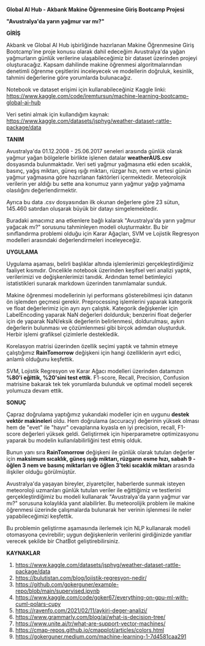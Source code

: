 **Global AI Hub - Akbank Makine Öğrenmesine Giriş Bootcamp Projesi**

**"Avustralya'da yarın yağmur var mı?"**


**GİRİŞ**

Akbank ve Global AI Hub işbirliğinde hazırlanan Makine Öğrenmesine Giriş Bootcamp'ine proje konusu olarak dahil edeceğim Avustralya'da yağan yağmurların günlük verilerine ulaşabileceğimiz bir dataset üzerinden projeyi oluşturacağız. Kapsam dahilinde makine öğrenmesi algoritmalarından denetimli öğrenme çeşitlerini inceleyecek ve modellerin doğruluk, kesinlik, tahmini değerlerine göre yorumlarda bulunacağız.

Notebook ve dataset erişimi için kullanabileceğiniz Kaggle linki: https://www.kaggle.com/code/iremtursun/machine-learning-bootcamp-global-ai-hub

Veri setini almak için kullandığım kaynak: https://www.kaggle.com/datasets/jsphyg/weather-dataset-rattle-package/data

**TANIM**

Avustralya'da 01.12.2008 - 25.06.2017 seneleri arasında günlük olarak yağmur yağan bölgelerle birlikte işlenen datalar **weatherAUS.csv** dosyasında bulunmaktadır. Veri seti yağmur yağmasına etki eden sıcaklık, basınç, yağış miktarı, güneş ışığı miktarı, rüzgar hızı, nem ve ertesi günün yağmur yağmasına göre hazırlanan faktörleri içermektedir. Meteorolojik verilerin yer aldığı bu sette ana konumuz yarın yağmur yağıp yağmama olasılığını değerlendirmektir.

Ayrıca bu data .csv dosyasından ilk okunan değerlere göre 23 sütun, 145.460 satırdan oluşarak büyük bir datayı simgelemektedir.

Buradaki amacımız ana etkenlere bağlı kalarak "Avustralya'da yarın yağmur yağacak mı?" sorusunu tahminleyen modeli oluşturmaktır. Bu bir sınıflandırma problemi olduğu için Karar Ağaçları, SVM ve Lojistik Regresyon modelleri arasındaki değerlendirmeleri inceleyeceğiz.

**UYGULAMA**

Uygulama aşaması, belirli başlıklar altında işlemlerimizi gerçekleştirdiğimiz faaliyet kısmıdır. Öncelikle notebook üzerinden keşifsel veri analizi yaptık, verilerimizi ve değişkenlerimizi tanıdık. Ardından temel betimleyici istatistikleri sunarak markdown üzerinden tanımlamalar sunduk.

Makine öğrenmesi modellerinin iyi performans gösterebilmesi için datanın ön işlemden geçmesi gerekir. Preprocessing işlemlerini yaparak kategorik ve float değerlerimiz için ayrı ayrı çalıştık. Kategorik değişkenler için LabelEncoding yaparak NaN değerleri doldurduk; benzerini float değerler için de yaparak NaN/eksik değerlerin belirlenmesi, doldurulması, aykırı değerlerin bulunması ve çözümlenmesi gibi birçok adımdan oluşturduk. Herbir işlemi grafiksel çizimlerle destekledik.

Korelasyon matrisi üzerinden özellik seçimi yaptık ve tahmin etmeye çalıştığımız **RainTomorrow** değişkeni için hangi özelliklerin ayırt edici, anlamlı olduğunu keşfettik. 

SVM, Lojistik Regresyon ve Karar Ağacı modelleri üzerinden datamızın **%80'i eğittik, %20'sini test ettik**. F1-score, Recall, Precision, Confusion matrisine bakarak tek tek yorumlarda bulunduk ve optimal modeli seçerek yolumuza devam ettik. 

**SONUÇ**

Çapraz doğrulama yaptığımız yukarıdaki modeller için en uygunu **destek vektör makineleri** oldu. Hem doğrulama (accuracy) değerinin yüksek olması hem de "evet" ile "hayır" cevaplarına kıyasla en iyi precision, recall, F1-score değerleri yüksek geldi. Geliştirmek için hiperparametre optimizasyonu yaparak bu modelin kullanılabilirliğini test etmiş olduk.

Bunun yanı sıra **RainTomorrow** değişkeni ile günlük olarak tutulan değerler için **maksimum sıcaklık, güneş ışığı miktarı, rüzgarın esme hızı, sabah 9 - öğlen 3 nem ve basınç miktarları ve öğlen 3'teki sıcaklık miktarı** arasında ilişkiler olduğu görülmüştür.

Avustralya'da yaşayan bireyler, ziyaretçiler, haberlerde sunmak isteyen meteoroloji uzmanları günlük tutulan veriler ile eğittiğimiz ve testlerini gerçekleştirdiğimiz bu modeli kullanarak "Avustralya'da yarın yağmur var mı?" sorusuna kolaylıkla yanıt alabilirler. Bu meteorolijik problem ile makine öğrenmesi üzerinde çalışmalarda bulunarak her verinin işlenmesi ile neler yapabileceğimizi keşfettik.

Bu problemin geliştirme aşamasında ilerlemek için NLP kullanarak modeli otomasyona çevirebilir; uygun değişkenlerin verilerini girdiğinizde yanıtlar verecek şekilde bir ChatBot geliştirebilirsiniz.

**KAYNAKLAR**

1. https://www.kaggle.com/datasets/jsphyg/weather-dataset-rattle-package/data
2. https://bulutistan.com/blog/lojistik-regresyon-nedir/
3. https://github.com/gokerguner/example-repo/blob/main/supervised.ipynb
4. https://www.kaggle.com/code/goker67/everything-on-gpu-ml-with-cuml-polars-cupy
5. https://ravenfo.com/2021/02/11/aykiri-deger-analizi/
6. https://www.grammarly.com/blog/ai/what-is-decision-tree/
7. https://www.unite.ai/tr/what-are-support-vector-machines/
8. https://cmap-repos.github.io/cmapplot/articles/colors.html
9. https://gokerguner.medium.com/machine-learning-1-7d4581caa291
